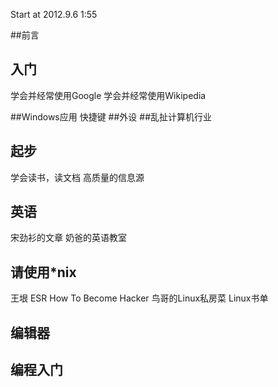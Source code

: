 Start at 2012.9.6 1:55

##前言


## 入门
学会并经常使用Google
学会并经常使用Wikipedia

##Windows应用
快捷键
##外设
##乱扯计算机行业

## 起步
学会读书，读文档
高质量的信息源

## 英语
宋劲衫的文章
奶爸的英语教室

## 请使用*nix
王垠
ESR How To Become Hacker
鸟哥的Linux私房菜 
Linux书单

## 编辑器

## 编程入门
